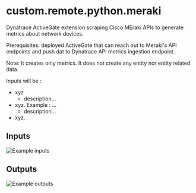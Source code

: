 # custom.remote.python.meraki

Dynatrace ActiveGate extension scraping Cisco MEraki APIs to generate metrics about network devices.

Prerequisites: deployed ActiveGate that can reach out to Meraki's API endpoints and push dat to Dynatrace API metrics ingestion endpoint.

Note: It creates only metrics. It does not create any entity nor entity related data.


Inputs will be : 
- xyz
  *  description...
- xyz.
    Example : ...   
  *  description...
- xyz.

## Inputs
![Example inputs](images/sample_inputs.png)

## Outputs
![Example outputs](images/sample_outputs.png)
